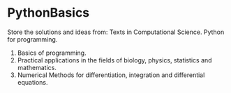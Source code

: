 # PythonBasics
Store the solutions and ideas from: Texts in Computational Science. Python for programming. 
1. Basics of programming. 
2. Practical applications in the fields of biology, physics, statistics and mathematics. 
3. Numerical Methods for differentiation, integration and differential equations. 


